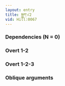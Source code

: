 ```yaml
---
layout: entry
title: སྐྱུག་√2
vid: Hill:0067
---
```

### Dependencies (N = 0)


### Overt 1-2


### Overt 1-2-3


### Oblique arguments
